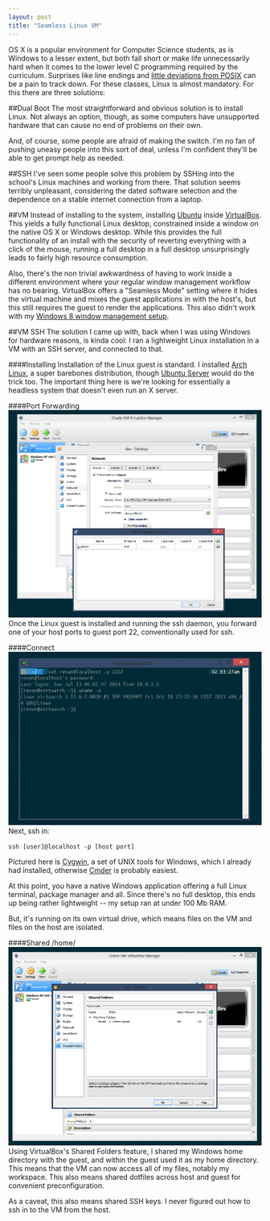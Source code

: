```yaml
---
layout: post
title: "Seamless Linux VM"
---
```

OS X is a popular environment for Computer Science students, as is Windows to a lesser extent, but both fall short or make life unnecessarily hard when it comes to the lower level C programming required by the curriculum.
Surprises like line endings and [little deviations from POSIX](http://stackoverflow.com/questions/1413785/sem-init-on-os-x) can be a pain to track down.
For these classes, Linux is almost mandatory. For this there are three solutions:

##Dual Boot
The most straightforward and obvious solution is to install Linux.
Not always an option, though, as some computers have unsupported hardware that can cause no end of problems on their own.

And, of course, some people are afraid of making the switch.
I'm no fan of pushing uneasy people into this sort of deal, unless I'm confident they'll be able to get prompt help as needed.

##SSH
I've seen some people solve this problem by SSHing into the school's Linux machines and working from there.
That solution seems terribly unpleasant, considering the dated software selection and the dependence on a stable internet connection from a laptop.

##VM
Instead of installing to the system, installing [Ubuntu](http://www.ubuntu.com) inside [VirtualBox](https://www.virtualbox.org).
This yields a fully functional Linux desktop, constrained inside a window on the native OS X or Windows desktop.
While this provides the full functionality of an install with the security of reverting everything with a click of the mouse, running a full desktop in a full desktop unsurprisingly leads to fairly high resource consumption.

Also, there's the non trivial awkwardness of having to work inside a different environment where your regular window management workflow has no bearing.
VirtualBox offers a "Seamless Mode" setting where it hides the virtual machine and mixes the guest applications in with the host's, but this still requires the guest to render the applications.
This also didn't work with my [Windows 8 window management setup](/2013/11/09/keyboard-centered-workflow-on-windows-8/).

##VM SSH
The solution I came up with, back when I was using Windows for hardware reasons, is kinda cool: I ran a lightweight Linux installation in a VM with an SSH server, and connected to that.

####Installing
Installation of the Linux guest is standard.
I installed [Arch Linux](https://www.archlinux.org), a super barebones distribution, though [Ubuntu Server](http://www.ubuntu.com/download/server) would do the trick too.
The important thing here is we're looking for essentially a headless system that doesn't even run an X server.

####Port Forwarding
![port forwarding](/public/vmssh1.png)
Once the Linux guest is installed and running the ssh daemon, you forward one of your host ports to guest port 22, conventionally used for ssh.

####Connect
![ssh](/public/vmssh2.png)
Next, ssh in:
```
ssh [user]@localhost -p [host port]
```
Pictured here is [Cygwin](https://www.cygwin.com), a set of UNIX tools for Windows, which I already had installed, otherwise [Cmder](http://bliker.github.io/cmder/) is probably easiest.

At this point, you have a native Windows application offering a full Linux terminal, package manager and all.
Since there's no full desktop, this ends up being rather lightweight -- my setup ran at under 100 Mb RAM.

But, it's running on its own virtual drive, which means files on the VM and files on the host are isolated.

####Shared /home/
![shared home](/public/vmssh3.png)
Using VirtualBox's Shared Folders feature, I shared my Windows home directory with the guest, and within the guest used it as my home directory.
This means that the VM can now access all of my files, notably my workspace.
This also means shared dotfiles across host and guest for convenient preconfiguration.

As a caveat, this also means shared SSH keys.
I never figured out how to ssh in to the VM from the host.
